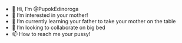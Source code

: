 - 👋 Hi, I’m @PupokEdinoroga
- 👀 I’m interested in your mother!
- 🌱 I’m currently learning your father to take your mother on the table 
- 💞️ I’m looking to collaborate on big bed
- 📫 How to reach me your pussy!

<!---
PupokEdinoroga/PupokEdinoroga is a ✨ special ✨ repository because its `README.md` (this file) appears on your GitHub profile.
You can click the Preview link to take a look at your changes.
--->
